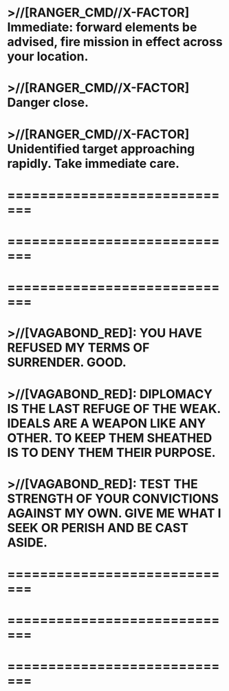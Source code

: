 # >//[RANGER_CMD//X-FACTOR] Immediate: forward elements be advised, fire mission in effect across your location.
#
# >//[RANGER_CMD//X-FACTOR] Danger close.
#
# >//[RANGER_CMD//X-FACTOR] Unidentified target approaching rapidly. Take immediate care.
# =============================
# =============================
# =============================
# >//[VAGABOND_RED]: YOU HAVE REFUSED MY TERMS OF SURRENDER. GOOD.
# >//[VAGABOND_RED]: DIPLOMACY IS THE LAST REFUGE OF THE WEAK. IDEALS ARE A WEAPON LIKE ANY OTHER. TO KEEP THEM SHEATHED IS TO DENY THEM THEIR PURPOSE.
# >//[VAGABOND_RED]: TEST THE STRENGTH OF YOUR CONVICTIONS AGAINST MY OWN. GIVE ME WHAT I SEEK OR PERISH AND BE CAST ASIDE.
# =============================
# =============================
# =============================
